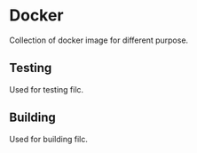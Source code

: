 # Docker

Collection of docker image for different purpose.

## Testing

Used for testing filc.

## Building

Used for building filc.
